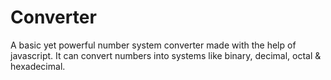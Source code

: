 # Converter
A basic yet powerful number system converter made with the help of javascript. It can convert numbers into systems like binary, decimal, octal &amp; hexadecimal.
